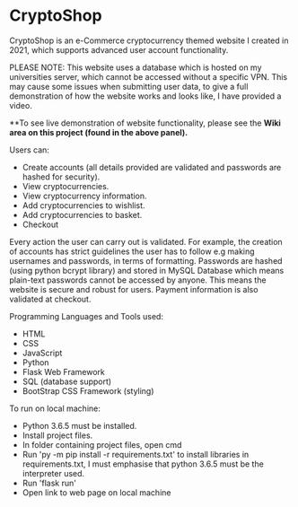# CryptoShop
CryptoShop is an e-Commerce cryptocurrency themed website I created in 2021, which supports advanced user account functionality.

PLEASE NOTE: This website uses a database which is hosted on my universities server, which cannot be accessed without a specific VPN. This may cause some issues when submitting user data, to give a full demonstration of how the website works and looks like, I have provided a video.

**To see live demonstration of website functionality, please see the **Wiki area on this project (found in the above panel).**

Users can: 
- Create accounts (all details provided are validated and passwords are hashed for security).
- View cryptocurrencies.
- View cryptocurrency information.
- Add cryptocurrencies to wishlist.
- Add cryptocurrencies to basket.
- Checkout

Every action the user can carry out is validated. For example, the creation of accounts has strict guidelines the user has to follow e.g making usernames and passwords, in terms of formatting. Passwords are hashed (using python bcrypt library) and stored in MySQL Database which means plain-text passwords cannot be accessed by anyone. This means the website is secure and robust for users. Payment information is also validated at checkout.

Programming Languages and Tools used:
- HTML
- CSS
- JavaScript
- Python
- Flask Web Framework
- SQL (database support)
- BootStrap CSS Framework (styling)

To run on local machine:
- Python 3.6.5 must be installed.
- Install project files.
- In folder containing project files, open cmd
- Run 'py -m  pip install -r requirements.txt' to install libraries in requirements.txt, I must emphasise that python 3.6.5 must be the interpreter used.
- Run 'flask run'
- Open link to web page on local machine


